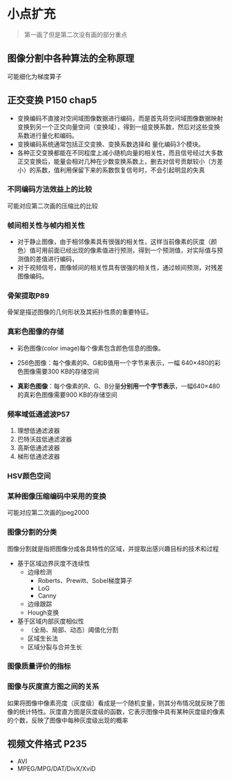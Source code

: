 
# 小点扩充

> 第一画了但是第二次没有画的部分重点

## 图像分割中各种算法的全称原理

可能细化为梯度算子
## 正交变换 P150 chap5

- 变换编码不直接对空间域图像数据进行编码，而是首先将空间域图像数据映射变换到另一个正交向量空间（变换域），得到一组变换系数，然后对这些变换系数进行量化和编码。
- 变换编码系统通常包括正交变换、变换系数选择和
  量化编码3个模块。
- 各种正交变换都能在不同程度上减小随机向量的相关性，而且信号经过大多数正交变换后，能量会相对几种在少数变换系数上，删去对信号贡献较小（方差小）的系数，值利用保留下来的系数恢复信号时，不会引起明显的失真

### 不同编码方法效益上的比较

可能对应第二次画的压缩比的比较

### 帧间相关性与帧内相关性

- 对于静止图像，由于相邻像素具有很强的相关性，这样当前像素的灰度（颜色）值可用前面已经出现的像素值进行预测，得到一个预测值，对实际值与预测值的差值进行编码，
- 对于视频信号，图像帧间的相关性具有很强的相关性，通过帧间预测，对残差图像编码。

### 骨架提取P89

骨架是描述图像的几何形状及其拓扑性质的重要特征。

### 真彩色图像的存储

- 彩色图像(color image)每个像素包含颜色信息的图像。

- 256色图像：每个像素的R、G和B值用一个字节来表示，一幅
  640×480的彩色图像需要300 KB的存储空间

- **真彩色图像**：每个像素的R、G、B分量**分别用一个字节表示**，一幅640×480的真彩色图像需要900 KB的存储空间

### 频率域低通滤波P57

1. 理想低通滤波器
2. 巴特沃兹低通滤波器
3. 高斯低通滤波器
4. 梯形低通滤波器

### HSV颜色空间



### 某种图像压缩编码中采用的变换

可能对应第二次画的jpeg2000

### 图像分割的分类

图像分割就是指把图像分成各具特性的区域，并提取出感兴趣目标的技术和过程

- 基于区域边界灰度不连续性
  - 边缘检测
    - Roberts、Prewitt、Sobel梯度算子
    - LoG
    - Canny
  - 边缘跟踪
  - Hough变换
- 基于区域内部灰度相似性
  - （全局、局部、动态）阈值化分割
  - 区域生长法
  - 区域分裂与合并生长

### 图像质量评价的指标



### 图像与灰度直方图之间的关系

如果将图像中像素亮度（灰度级）看成是一个随机变量，则其分布情况就反映了图像的统计特性。灰度直方图是灰度级的函数，它表示图像中具有某种灰度级的像素的个数，反映了图像中每种灰度级出现的概率

## 视频文件格式 P235

- AVI
- MPEG/MPG/DAT/DivX/XviD

